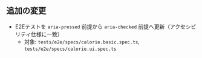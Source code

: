 <!-- 自動追記: テスト更新 -->

## 追加の変更
- E2Eテストを `aria-pressed` 前提から `aria-checked` 前提へ更新（アクセシビリティ仕様に一致）
  - 対象: `tests/e2e/specs/calorie.basic.spec.ts`, `tests/e2e/specs/calorie.ui.spec.ts`

